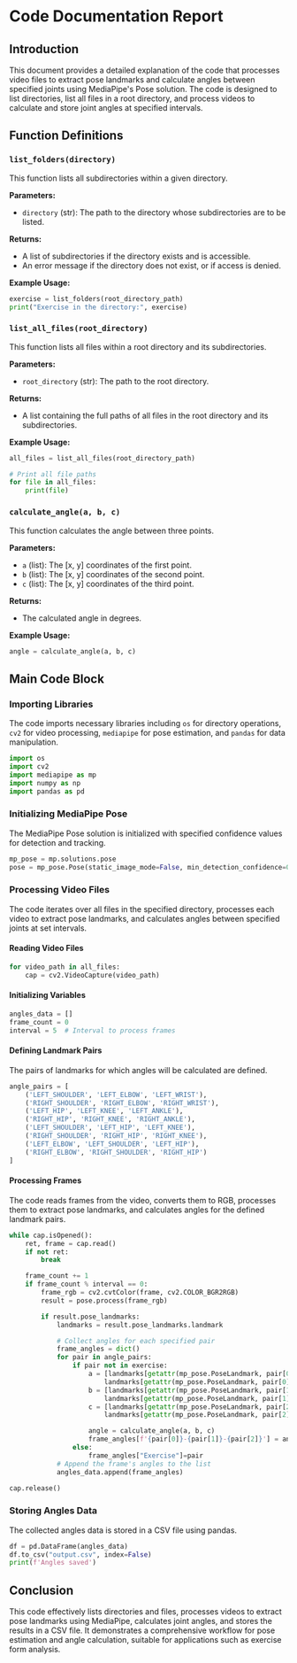 # Code Documentation Report

## Introduction
This document provides a detailed explanation of the code that processes video files to extract pose landmarks and calculate angles between specified joints using MediaPipe's Pose solution. The code is designed to list directories, list all files in a root directory, and process videos to calculate and store joint angles at specified intervals.

## Function Definitions

### `list_folders(directory)`
This function lists all subdirectories within a given directory.

**Parameters:**
- `directory` (str): The path to the directory whose subdirectories are to be listed.

**Returns:**
- A list of subdirectories if the directory exists and is accessible.
- An error message if the directory does not exist, or if access is denied.

**Example Usage:**
```python
exercise = list_folders(root_directory_path)
print("Exercise in the directory:", exercise)
```

### `list_all_files(root_directory)`
This function lists all files within a root directory and its subdirectories.

**Parameters:**
- `root_directory` (str): The path to the root directory.

**Returns:**
- A list containing the full paths of all files in the root directory and its subdirectories.

**Example Usage:**
```python
all_files = list_all_files(root_directory_path)

# Print all file paths
for file in all_files:
    print(file)
```

### `calculate_angle(a, b, c)`
This function calculates the angle between three points.

**Parameters:**
- `a` (list): The [x, y] coordinates of the first point.
- `b` (list): The [x, y] coordinates of the second point.
- `c` (list): The [x, y] coordinates of the third point.

**Returns:**
- The calculated angle in degrees.

**Example Usage:**
```python
angle = calculate_angle(a, b, c)
```

## Main Code Block

### Importing Libraries
The code imports necessary libraries including `os` for directory operations, `cv2` for video processing, `mediapipe` for pose estimation, and `pandas` for data manipulation.

```python
import os
import cv2
import mediapipe as mp
import numpy as np
import pandas as pd
```

### Initializing MediaPipe Pose
The MediaPipe Pose solution is initialized with specified confidence values for detection and tracking.

```python
mp_pose = mp.solutions.pose
pose = mp_pose.Pose(static_image_mode=False, min_detection_confidence=0.5, min_tracking_confidence=0.5)
```

### Processing Video Files
The code iterates over all files in the specified directory, processes each video to extract pose landmarks, and calculates angles between specified joints at set intervals.

#### Reading Video Files
```python
for video_path in all_files:
    cap = cv2.VideoCapture(video_path)
```

#### Initializing Variables
```python
angles_data = []
frame_count = 0
interval = 5  # Interval to process frames
```

#### Defining Landmark Pairs
The pairs of landmarks for which angles will be calculated are defined.
```python
angle_pairs = [
    ('LEFT_SHOULDER', 'LEFT_ELBOW', 'LEFT_WRIST'),
    ('RIGHT_SHOULDER', 'RIGHT_ELBOW', 'RIGHT_WRIST'),
    ('LEFT_HIP', 'LEFT_KNEE', 'LEFT_ANKLE'),
    ('RIGHT_HIP', 'RIGHT_KNEE', 'RIGHT_ANKLE'),
    ('LEFT_SHOULDER', 'LEFT_HIP', 'LEFT_KNEE'),
    ('RIGHT_SHOULDER', 'RIGHT_HIP', 'RIGHT_KNEE'),
    ('LEFT_ELBOW', 'LEFT_SHOULDER', 'LEFT_HIP'),
    ('RIGHT_ELBOW', 'RIGHT_SHOULDER', 'RIGHT_HIP')
]
```

#### Processing Frames
The code reads frames from the video, converts them to RGB, processes them to extract pose landmarks, and calculates angles for the defined landmark pairs.
```python
while cap.isOpened():
    ret, frame = cap.read()
    if not ret:
        break

    frame_count += 1
    if frame_count % interval == 0:
        frame_rgb = cv2.cvtColor(frame, cv2.COLOR_BGR2RGB)
        result = pose.process(frame_rgb)

        if result.pose_landmarks:
            landmarks = result.pose_landmarks.landmark

            # Collect angles for each specified pair
            frame_angles = dict()
            for pair in angle_pairs:
                if pair not in exercise:
                    a = [landmarks[getattr(mp_pose.PoseLandmark, pair[0]).value].x,
                        landmarks[getattr(mp_pose.PoseLandmark, pair[0]).value].y]
                    b = [landmarks[getattr(mp_pose.PoseLandmark, pair[1]).value].x,
                        landmarks[getattr(mp_pose.PoseLandmark, pair[1]).value].y]
                    c = [landmarks[getattr(mp_pose.PoseLandmark, pair[2]).value].x,
                        landmarks[getattr(mp_pose.PoseLandmark, pair[2]).value].y]

                    angle = calculate_angle(a, b, c)
                    frame_angles[f'{pair[0]}-{pair[1]}-{pair[2]}'] = angle
                else:
                    frame_angles["Exercise"]=pair
            # Append the frame's angles to the list
            angles_data.append(frame_angles)

cap.release()
```

### Storing Angles Data
The collected angles data is stored in a CSV file using pandas.

```python
df = pd.DataFrame(angles_data)
df.to_csv("output.csv", index=False)
print(f'Angles saved')
```

## Conclusion
This code effectively lists directories and files, processes videos to extract pose landmarks using MediaPipe, calculates joint angles, and stores the results in a CSV file. It demonstrates a comprehensive workflow for pose estimation and angle calculation, suitable for applications such as exercise form analysis.